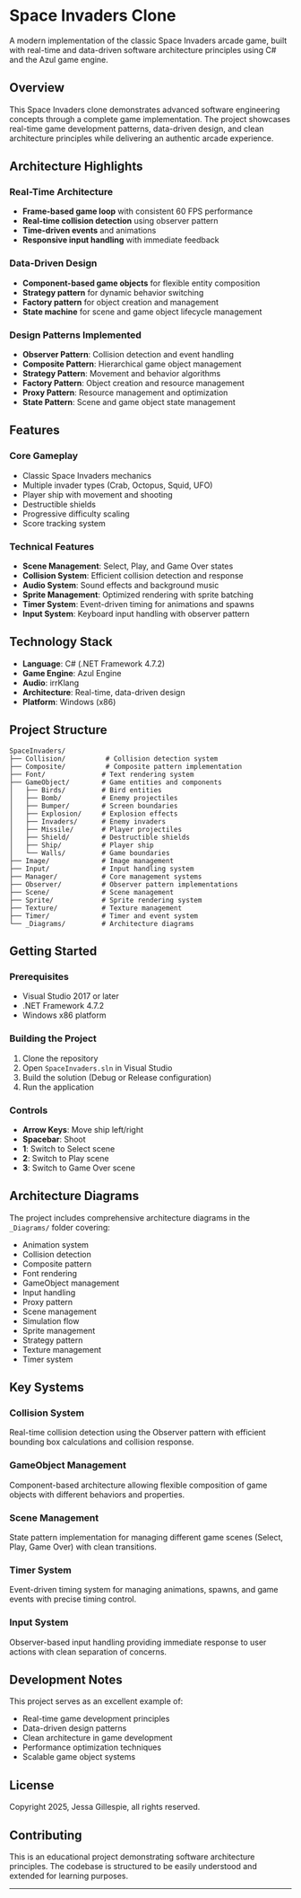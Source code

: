 # Space Invaders Clone

A modern implementation of the classic Space Invaders arcade game, built with real-time and data-driven software architecture principles using C# and the Azul game engine.

## Overview

This Space Invaders clone demonstrates advanced software engineering concepts through a complete game implementation. The project showcases real-time game development patterns, data-driven design, and clean architecture principles while delivering an authentic arcade experience.

## Architecture Highlights

### Real-Time Architecture
- **Frame-based game loop** with consistent 60 FPS performance
- **Real-time collision detection** using observer pattern
- **Time-driven events** and animations
- **Responsive input handling** with immediate feedback

### Data-Driven Design
- **Component-based game objects** for flexible entity composition
- **Strategy pattern** for dynamic behavior switching
- **Factory pattern** for object creation and management
- **State machine** for scene and game object lifecycle management

### Design Patterns Implemented
- **Observer Pattern**: Collision detection and event handling
- **Composite Pattern**: Hierarchical game object management
- **Strategy Pattern**: Movement and behavior algorithms
- **Factory Pattern**: Object creation and resource management
- **Proxy Pattern**: Resource management and optimization
- **State Pattern**: Scene and game object state management

## Features

### Core Gameplay
- Classic Space Invaders mechanics
- Multiple invader types (Crab, Octopus, Squid, UFO)
- Player ship with movement and shooting
- Destructible shields
- Progressive difficulty scaling
- Score tracking system

### Technical Features
- **Scene Management**: Select, Play, and Game Over states
- **Collision System**: Efficient collision detection and response
- **Audio System**: Sound effects and background music
- **Sprite Management**: Optimized rendering with sprite batching
- **Timer System**: Event-driven timing for animations and spawns
- **Input System**: Keyboard input handling with observer pattern

## Technology Stack

- **Language**: C# (.NET Framework 4.7.2)
- **Game Engine**: Azul Engine
- **Audio**: irrKlang
- **Architecture**: Real-time, data-driven design
- **Platform**: Windows (x86)

## Project Structure

```
SpaceInvaders/
├── Collision/          # Collision detection system
├── Composite/          # Composite pattern implementation
├── Font/              # Text rendering system
├── GameObject/        # Game entities and components
│   ├── Birds/         # Bird entities
│   ├── Bomb/          # Enemy projectiles
│   ├── Bumper/        # Screen boundaries
│   ├── Explosion/     # Explosion effects
│   ├── Invaders/      # Enemy invaders
│   ├── Missile/       # Player projectiles
│   ├── Shield/        # Destructible shields
│   ├── Ship/          # Player ship
│   └── Walls/         # Game boundaries
├── Image/             # Image management
├── Input/             # Input handling system
├── Manager/           # Core management systems
├── Observer/          # Observer pattern implementations
├── Scene/             # Scene management
├── Sprite/            # Sprite rendering system
├── Texture/           # Texture management
├── Timer/             # Timer and event system
└── _Diagrams/         # Architecture diagrams
```

## Getting Started

### Prerequisites
- Visual Studio 2017 or later
- .NET Framework 4.7.2
- Windows x86 platform

### Building the Project
1. Clone the repository
2. Open `SpaceInvaders.sln` in Visual Studio
3. Build the solution (Debug or Release configuration)
4. Run the application

### Controls
- **Arrow Keys**: Move ship left/right
- **Spacebar**: Shoot
- **1**: Switch to Select scene
- **2**: Switch to Play scene
- **3**: Switch to Game Over scene

## Architecture Diagrams

The project includes comprehensive architecture diagrams in the `_Diagrams/` folder covering:
- Animation system
- Collision detection
- Composite pattern
- Font rendering
- GameObject management
- Input handling
- Proxy pattern
- Scene management
- Simulation flow
- Sprite management
- Strategy pattern
- Texture management
- Timer system

## Key Systems

### Collision System
Real-time collision detection using the Observer pattern with efficient bounding box calculations and collision response.

### GameObject Management
Component-based architecture allowing flexible composition of game objects with different behaviors and properties.

### Scene Management
State pattern implementation for managing different game scenes (Select, Play, Game Over) with clean transitions.

### Timer System
Event-driven timing system for managing animations, spawns, and game events with precise timing control.

### Input System
Observer-based input handling providing immediate response to user actions with clean separation of concerns.

## Development Notes

This project serves as an excellent example of:
- Real-time game development principles
- Data-driven design patterns
- Clean architecture in game development
- Performance optimization techniques
- Scalable game object systems

## License

Copyright 2025, Jessa Gillespie, all rights reserved.

## Contributing

This is an educational project demonstrating software architecture principles. The codebase is structured to be easily understood and extended for learning purposes.

---
